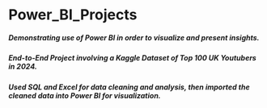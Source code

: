 # Power_BI_Projects

##### Demonstrating use of Power BI in order to visualize and present insights. 
##### End-to-End Project involving a Kaggle Dataset of Top 100 UK Youtubers in 2024. 
##### Used SQL and Excel for data cleaning and analysis, then imported the cleaned data into Power BI for visualization.

